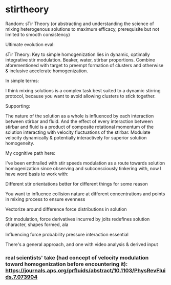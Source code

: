 # stirtheory
Random: sTir Theory (or abstracting and understanding the science of mixing heterogenous solutions to maximum efficacy, prerequisite but not limited to smooth consistency)  

Ultimate evolution eval:

sTir Theory: Key to simple homogenization lies in dynamic, optimally integrative stir modulation. Beaker, water, stirbar proportions. Combine aforementioned with target to preempt formation of clusters and otherwise & inclusive accelerate homogenization.

In simple terms:

I think mixing solutions is a complex task best suited to a dynamic stirring protocol, because you want to avoid allowing clusters to stick together.

Supporting:

The nature of the solution as a whole is influenced by each interaction between stirbar and fluid. And the effect of every interaction between stirbar and fluid is a product of composite rotational momentum of the solution interacting with velocity fluctuations of the stirbar. Modulate velocity dynamically & potentially interactively for superior solution homogeneity.

My cognitive path here:

I've been enthralled with stir speeds modulation as a route towards solution homogenization since observing and subconsciously tinkering with, now I have word basis to work with:

Different stir orientations better for different things for some reason

You want to influence collision nature at different concentrations and points in mixing process to ensure evenness

Vectorize around difference force distributions in solution

Stir modulation, force derivatives incurred by jolts redefines solution character, shapes formed, ala

Influencing force probability pressure interaction essential

There's a general approach, and one with video analysis & derived input

### real scientists' take (had concept of velocity modulation toward homogenization before encountering it): https://journals.aps.org/prfluids/abstract/10.1103/PhysRevFluids.7.073904
